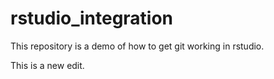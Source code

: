 # rstudio_integration

This repository is a demo of how to get git working in rstudio.

This is a new edit.
